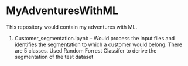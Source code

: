 # MyAdventuresWithML

This repository would contain my adventures with ML. 
1. Customer_segmentation.ipynb - Would process the input files and identifies the segmentation to which a customer would belong. There are 5 classes. Used Random Forrest Classifer to derive the segmentation of the test dataset
